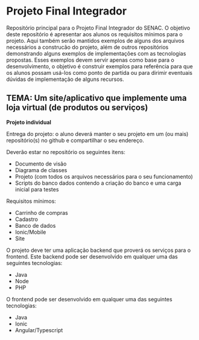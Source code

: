 # Projeto Final Integrador

Repositório principal para o Projeto Final Integrador do SENAC. O objetivo deste repositório é apresentar aos alunos os requisitos mínimos para o projeto. Aqui também serão mantidos exemplos de alguns dos arquivos necessários a construcão do projeto, além de outros repositórios demonstrando alguns exemplos de implementações com as tecnologias propostas. Esses exemplos devem servir apenas como base para o desenvolvimento, o objetivo é construir exemplos para referência para que os alunos possam usá-los como ponto de partida ou para dirimir eventuais dúvidas de implementação de alguns recursos.

## TEMA: Um site/aplicativo que implemente uma loja virtual (de produtos ou serviços)
<b>Projeto individual</b>

Entrega do projeto: o aluno deverá manter o seu projeto em um (ou mais) repositório(s) no github e compartilhar o seu endereço.

Deverão estar no repositório os seguintes itens:

-  Documento de visão
-  Diagrama de classes
-  Projeto (com todos os arquivos necessários para o seu funcionamento)
-  Scripts do banco dados contendo a criação do banco e uma carga inicial para testes

Requisitos mínimos:

- Carrinho de compras
- Cadastro
- Banco de dados
- Ionic/Mobile
- Site

O projeto deve ter uma aplicação backend que proverá os serviços para o frontend. Este backend pode ser desenvolvido em qualquer uma das seguintes tecnologias:

- Java
- Node
- PHP

O frontend pode ser desenvolvido em qualquer uma das seguintes tecnologias:

- Java
- Ionic
- Angular/Typescript
